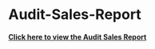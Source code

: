 # Audit-Sales-Report

#### [Click here to view the Audit Sales Report](https://docs.google.com/spreadsheets/d/14QY0nbWW_KTOmlUDtZx-2vc_zwzteFgZ/edit?usp=sharing&ouid=111107163428069803285&rtpof=true&sd=true)
